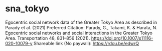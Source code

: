 # sna_tokyo
Egocentric social network data of the Greater Tokyo Area as described in Parady et al. (2021) 
Preferred Citation: 
Parady, G., Takami, K. & Harata, N. Egocentric social networks and social interactions in the Greater Tokyo Area. Transportation 48, 831–856 (2021). https://doi.org/10.1007/s11116-020-10079-y
Shareable link (No paywall): https://rdcu.be/edwrQ

